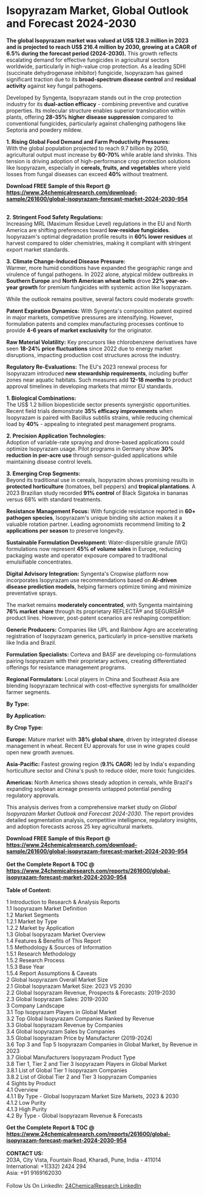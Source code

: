 <h1>Isopyrazam Market, Global Outlook and Forecast 2024-2030</h1><p><strong>The global Isopyrazam market was valued at US$ 128.3 million in 2023 and is projected to reach US$ 216.4 million by 2030, growing at a CAGR of 6.5% during the forecast period (2024-2030).</strong> This growth reflects escalating demand for effective fungicides in agricultural sectors worldwide, particularly in high-value crop protection. As a leading SDHI (succinate dehydrogenase inhibitor) fungicide, Isopyrazam has gained significant traction due to its <strong>broad-spectrum disease control</strong> and <strong>residual activity</strong> against key fungal pathogens.</p><p>Developed by Syngenta, Isopyrazam stands out in the crop protection industry for its <strong>dual-action efficacy</strong> - combining preventive and curative properties. Its molecular structure enables superior translocation within plants, offering <strong>28-35% higher disease suppression</strong> compared to conventional fungicides, particularly against challenging pathogens like Septoria and powdery mildew.</p><p><strong>1. Rising Global Food Demand and Farm Productivity Pressures:</strong><br>
With the global population projected to reach 9.7 billion by 2050, agricultural output must increase by <strong>60-70%</strong> while arable land shrinks. This tension is driving adoption of high-performance crop protection solutions like Isopyrazam, especially in <strong>cereals, fruits, and vegetables</strong> where yield losses from fungal diseases can exceed <strong>40%</strong> without treatment.</p><div><b>Download FREE Sample of this Report @ 
            <a href="https://www.24chemicalresearch.com/download-sample/261600/global-isopyrazam-forecast-market-2024-2030-954">
            https://www.24chemicalresearch.com/download-sample/261600/global-isopyrazam-forecast-market-2024-2030-954</a></b></div><br><p><strong>2. Stringent Food Safety Regulations:</strong><br>
Increasing MRL (Maximum Residue Level) regulations in the EU and North America are shifting preferences toward <strong>low-residue fungicides</strong>. Isopyrazam's optimal degradation profile results in <strong>60% lower residues</strong> at harvest compared to older chemistries, making it compliant with stringent export market standards.</p><p><strong>3. Climate Change-Induced Disease Pressure:</strong><br>
Warmer, more humid conditions have expanded the geographic range and virulence of fungal pathogens. In 2022 alone, atypical mildew outbreaks in <strong>Southern Europe</strong> and <strong>North American wheat belts</strong> drove <strong>22% year-on-year growth</strong> for premium fungicides with systemic action like Isopyrazam.</p><p>While the outlook remains positive, several factors could moderate growth:</p><p><strong>Patent Expiration Dynamics:</strong> With Syngenta's composition patent expired in major markets, competitive pressures are intensifying. However, formulation patents and complex manufacturing processes continue to provide <strong>4-6 years of market exclusivity</strong> for the originator.</p><p><strong>Raw Material Volatility:</strong> Key precursors like chlorobenzene derivatives have seen <strong>18-24% price fluctuations</strong> since 2022 due to energy market disruptions, impacting production cost structures across the industry.</p><p><strong>Regulatory Re-Evaluations:</strong> The EU's 2023 renewal process for Isopyrazam introduced <strong>new stewardship requirements</strong>, including buffer zones near aquatic habitats. Such measures add <strong>12-18 months</strong> to product approval timelines in developing markets that mirror EU standards.</p><p><strong>1. Biological Combinations:</strong><br>
The US$ 1.2 billion biopesticide sector presents synergistic opportunities. Recent field trials demonstrate <strong>35% efficacy improvements</strong> when Isopyrazam is paired with Bacillus subtilis strains, while reducing chemical load by <strong>40%</strong> - appealing to integrated pest management programs.</p><p><strong>2. Precision Application Technologies:</strong><br>
Adoption of variable-rate spraying and drone-based applications could optimize Isopyrazam usage. Pilot programs in Germany show <strong>30% reduction in per-acre use</strong> through sensor-guided applications while maintaining disease control levels.</p><p><strong>3. Emerging Crop Segments:</strong><br>
Beyond its traditional use in cereals, Isopyrazim shows promising results in <strong>protected horticulture</strong> (tomatoes, bell peppers) and <strong>tropical plantations</strong>. A 2023 Brazilian study recorded <strong>91% control</strong> of Black Sigatoka in bananas versus 68% with standard treatments.</p><p><strong>Resistance Management Focus:</strong> With fungicide resistance reported in <strong>60+ pathogen species</strong>, Isopyrazam's unique binding site action makes it a valuable rotation partner. Leading agronomists recommend limiting to <strong>2 applications per season</strong> to preserve longevity.</p><p><strong>Sustainable Formulation Development:</strong> Water-dispersible granule (WG) formulations now represent <strong>45% of volume sales</strong> in Europe, reducing packaging waste and operator exposure compared to traditional emulsifiable concentrates.</p><p><strong>Digital Advisory Integration:</strong> Syngenta's Cropwise platform now incorporates Isopyrazam use recommendations based on <strong>AI-driven disease prediction models</strong>, helping farmers optimize timing and minimize preventative sprays.</p><p>The market remains <strong>moderately concentrated</strong>, with Syngenta maintaining <strong>76% market share</strong> through its proprietary REFLECTÂ® and SEGURISÂ® product lines. However, post-patent scenarios are reshaping competition:</p><p><strong>Generic Producers:</strong> Companies like UPL and Rainbow Agro are accelerating registration of Isopyrazam generics, particularly in price-sensitive markets like India and Brazil.</p><p><strong>Formulation Specialists:</strong> Corteva and BASF are developing co-formulations pairing Isopyrazam with their proprietary actives, creating differentiated offerings for resistance management programs.</p><p><strong>Regional Formulators:</strong> Local players in China and Southeast Asia are blending Isopyrazam technical with cost-effective synergists for smallholder farmer segments.</p><p><strong>By Type:</strong></p><p><strong>By Application:</strong></p><p><strong>By Crop Type:</strong></p><p><strong>Europe:</strong> Mature market with <strong>38% global share</strong>, driven by integrated disease management in wheat. Recent EU approvals for use in wine grapes could open new growth avenues.</p><p><strong>Asia-Pacific:</strong> Fastest growing region (<strong>9.1% CAGR</strong>) led by India's expanding horticulture sector and China's push to reduce older, more toxic fungicides.</p><p><strong>Americas:</strong> North America shows steady adoption in cereals, while Brazil's expanding soybean acreage presents untapped potential pending regulatory approvals.</p><p>This analysis derives from a comprehensive market study on <em>Global Isopyrazam Market Outlook and Forecast 2024-2030</em>. The report provides detailed segmentation analysis, competitive intelligence, regulatory insights, and adoption forecasts across 25 key agricultural markets.</p><div><b>Download FREE Sample of this Report @ 
            <a href="https://www.24chemicalresearch.com/download-sample/261600/global-isopyrazam-forecast-market-2024-2030-954">
            https://www.24chemicalresearch.com/download-sample/261600/global-isopyrazam-forecast-market-2024-2030-954</a></b></div><br><div><b>Get the Complete Report & TOC @ 
            <a href="https://www.24chemicalresearch.com/reports/261600/global-isopyrazam-forecast-market-2024-2030-954">
            https://www.24chemicalresearch.com/reports/261600/global-isopyrazam-forecast-market-2024-2030-954</a></b></div><br>
            <b>Table of Content:</b><p>1 Introduction to Research & Analysis Reports<br />
    1.1 Isopyrazam Market Definition<br />
    1.2 Market Segments<br />
        1.2.1 Market by Type<br />
        1.2.2 Market by Application<br />
    1.3 Global Isopyrazam Market Overview<br />
    1.4 Features & Benefits of This Report<br />
    1.5 Methodology & Sources of Information<br />
        1.5.1 Research Methodology<br />
        1.5.2 Research Process<br />
        1.5.3 Base Year<br />
        1.5.4 Report Assumptions & Caveats<br />
2 Global Isopyrazam Overall Market Size<br />
    2.1 Global Isopyrazam Market Size: 2023 VS 2030<br />
    2.2 Global Isopyrazam Revenue, Prospects & Forecasts: 2019-2030<br />
    2.3 Global Isopyrazam Sales: 2019-2030<br />
3 Company Landscape<br />
    3.1 Top Isopyrazam Players in Global Market<br />
    3.2 Top Global Isopyrazam Companies Ranked by Revenue<br />
    3.3 Global Isopyrazam Revenue by Companies<br />
    3.4 Global Isopyrazam Sales by Companies<br />
    3.5 Global Isopyrazam Price by Manufacturer (2019-2024)<br />
    3.6 Top 3 and Top 5 Isopyrazam Companies in Global Market, by Revenue in 2023<br />
    3.7 Global Manufacturers Isopyrazam Product Type<br />
    3.8 Tier 1, Tier 2 and Tier 3 Isopyrazam Players in Global Market<br />
        3.8.1 List of Global Tier 1 Isopyrazam Companies<br />
        3.8.2 List of Global Tier 2 and Tier 3 Isopyrazam Companies<br />
4 Sights by Product<br />
    4.1 Overview<br />
        4.1.1 By Type - Global Isopyrazam Market Size Markets, 2023 & 2030<br />
        4.1.2 Low Purity<br />
        4.1.3 High Purity<br />
    4.2 By Type - Global Isopyrazam Revenue & Forecasts<br />
  </p><div><b>Get the Complete Report & TOC @ 
            <a href="https://www.24chemicalresearch.com/reports/261600/global-isopyrazam-forecast-market-2024-2030-954">
            https://www.24chemicalresearch.com/reports/261600/global-isopyrazam-forecast-market-2024-2030-954</a></b></div><br><b>CONTACT US:</b><br>
            203A, City Vista, Fountain Road, Kharadi, Pune, India - 411014<br>
            International: +1(332) 2424 294<br>
            Asia: +91 9169162030 <br><br>
            Follow Us On LinkedIn: <a href="https://www.linkedin.com/company/24chemicalresearch/">24ChemicalResearch LinkedIn</a>